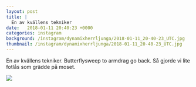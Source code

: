 ```yaml
---
layout: post
title: |
  En av kvällens tekniker
date:   2018-01-11 20:40:23 +0000
categories: instagram
background: /instagram/dynamixherrljunga/2018-01-11_20-40-23_UTC.jpg
thumbnail: /instagram/dynamixherrljunga/2018-01-11_20-40-23_UTC.jpg
---
```

En av kvällens tekniker. Butterflysweep to armdrag go back. Så gjorde vi lite fotlås som grädde på moset. 



<img src='/www-dynamix-herrljunga/instagram/dynamixherrljunga/2018-01-11_20-40-23_UTC.jpg' class='img-fluid' />
